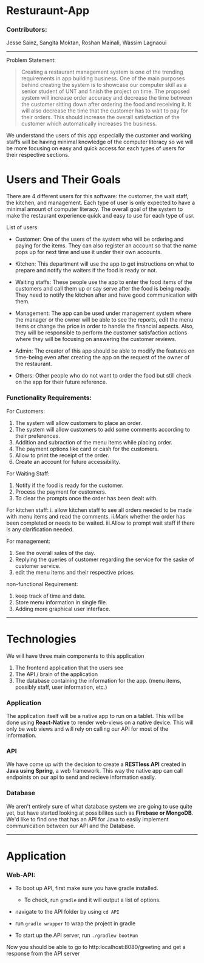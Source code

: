 # Resturaunt-App


### Contributors:
Jesse Sainz, Sangita Moktan, Roshan Mainali, Wassim Lagnaoui

---

Problem Statement:
> Creating a restaurant management system is one of the trending requirements in app building business. One of the main purposes behind creating the system is to showcase our computer skill as a senior student of UNT and finish the project on time. The proposed system will increase order accuracy and decrease the time between the customer sitting down after ordering the food and receiving it. It will also decrease the time that the customer has to wait to pay for their orders. This should increase the overall satisfaction of the customer which automatically increases the business.

We understand the users of this app especially the customer and working staffs will be having minimal knowledge of the computer literacy so we will be more focusing on easy and quick access for each types of users for their respective sections. 


# Users and Their Goals
There are 4 different users for this software: the customer, the wait staff, the kitchen, and management. Each type of user is only expected to have a minimal amount of computer literacy. The overall goal of the system to make the restaurant experience quick and easy to use for each type of usr.

List of users:

- Customer: 
	One of the users of the system who will be ordering and paying for the items. They can also register an account so that the name pops up for next time and use it under their own accounts. 
	
- Kitchen:
	This department will use the app to get instructions on what to prepare and notify the waiters if the food is ready or not.
	
- Waiting staffs:
	These people use the app to enter the food items of the customers and call them up or say serve after the food is being ready. They need to notify the kitchen after and have good communication with them.
	
- Management:
	The app can be used under management system where the manager or the owner will be able to see the reports, edit the menu items or change the price in order to handle the financial aspects. Also, they will be responsible to perform the customer satisfaction actions where they will be focusing on answering the customer reviews.

- Admin:
	The creator of this app should be able to modify the features on time-being even after creating the app on the request of the owner of the restaurant. 
	
- Others: 
Other people who do not want to order the food but still check on the app for their future reference.

### Functionality Requirements:

For Customers:
1. The system will allow customers to place an order.
2. The system will allow customers  to add some comments according to their preferences.
3. Addition and subraction of the menu items while placing order.
4. The payment options like card or cash for the customers.
5. Allow to print the receipt of the order.
6. Create an account for future accessibility.

For Waiting Staff:
1. Notify if the food is ready for the customer.
2. Process the payment for customers.
3. To clear the prompts once the order has been dealt with.

For kitchen staff:
i. allow kitchen staff to see all orders needed to be made with menu items and read the comments.
ii.Mark whether the order has been completed or needs to be waited.
iii.Allow to prompt wait staff if there is any clarification needed.

For management:
1. See the overall sales of the day.
2. Replying the queries of customer regarding the service for the saske of customer service.
3. edit the menu items and their respective prices.

non-functional Requirement:
1. keep track of time and date.
2. Store menu information in single file.
3. Adding more graphical user interface.

---

# Technologies
We will have three main components to this application
1. The frontend application that the users see
2. The API / brain of the application
3. The database containing the information for the app.
(menu items, possibly staff, user information, etc.)

### Application
The application itself will be a native app to run on a tablet. This will be done
using **React-Native** to render web-views on a native device. This will only be web views
and will rely on calling our API for most of the information.

### API
We have come up with the decision to create a **RESTless API** created in **Java using Spring**, a web framework.
This way the native app can call endpoints on our api to send and recieve information easily.

### Database
We aren't entirely sure of what database system we are going to use quite yet, but have started looking at possibilites such as **Firebase or MongoDB**. We'd like to find one that has an API for Java to easily implement communication between our API and the Database.

---
# Application

### Web-API:
- To boot up API, first make sure you have gradle installed.
   - To check, run `gradle` and it will output a list of options.

- navigate to the API folder by using `cd API`

- run `gradle wrapper` to wrap the project in gradle

- To start up the API server, run `./gradlew bootRun`

Now you should be able to go to http:localhost:8080/greeting and get a response from the API server